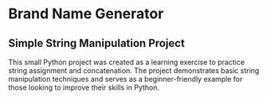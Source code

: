 # Brand Name Generator

## Simple String Manipulation Project

This small Python project was created as a learning exercise to practice string assignment and concatenation. The project demonstrates basic string manipulation techniques and serves as a beginner-friendly example for those looking to improve their skills in Python.
